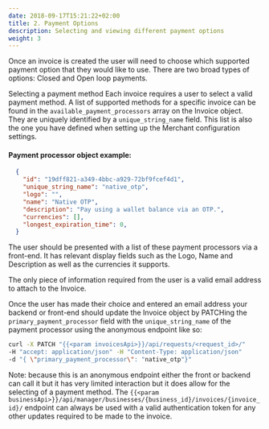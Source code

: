 ```yaml
---
date: 2018-09-17T15:21:22+02:00
title: 2. Payment Options
description: Selecting and viewing different payment options
weight: 3
---
```


Once an invoice is created the user will need to choose which supported payment option that they would like to use. There are two broad types of options: Closed and Open loop payments.

Selecting a payment method
Each invoice requires a user to select a valid payment method. A list of supported methods for a specific invoice can be found in the `available_payment_processors` array on the Invoice object. They are uniquely identified by a `unique_string_name` field. This list is also the one you have defined when setting up the Merchant configuration settings.

#### Payment processor object example:

```json
  {
    "id": "19dff821-a349-4bbc-a929-72bf9fcef4d1",
    "unique_string_name": "native_otp",
    "logo": "",
    "name": "Native OTP",
    "description": "Pay using a wallet balance via an OTP.",
    "currencies": [],
    "longest_expiration_time": 0,
  }
```

The user should be presented with a list of these payment processors via a front-end. It has relevant display fields such as the Logo, Name and Description as well as the currencies it supports.

The only piece of information required from the user is a valid email address to attach to the Invoice.

Once the user has made their choice and entered an email address your backend or front-end should update the Invoice object by PATCHing the `primary_payment_processor` field with the `unique_string_name` of the payment processor using the anonymous endpoint like so:

```sh
curl -X PATCH "{{<param invoicesApi>}}/api/requests/<request_id>/" 
-H "accept: application/json" -H "Content-Type: application/json" 
-d "{ \"primary_payment_processor\": "native_otp"}"
```

Note: because this is an anonymous endpoint either the front or backend can call it but it has very limited interaction but it does allow for the selecting of a payment method. The `{{<param businessApi>}}/api/manager/businesses/{business_id}/invoices/{invoice_id}/` endpoint can always be used with a valid authentication token for any other updates required to be made to the invoice.

